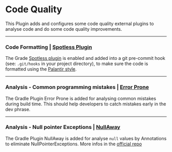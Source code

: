 # Code Quality 
This Plugin adds and configures some code quality external plugins to analyse code and do some code quality improvements.

---

### Code Formatting | [Spotless Plugin](https://github.com/diffplug/spotless)
The Grade [Spotless plugin](https://github.com/diffplug/spotless) is enabled and added into a git pre-commit hook (see: `.git/hooks` in your project directory), to make sure the code is formatted using the [Palantir style](https://github.com/palantir/palantir-java-format).

---

### Analysis - Common programming mistakes | [Error Prone](https://github.com/google/error-prone) 
The Gradle Plugin Error Prone is added for analysing common mistakes during build time. This should help developers to catch mistakes early in the dev phrase.

---

### Analysis - Null pointer Exceptions | [NullAway](https://github.com/uber/NullAway)
The Gradle Plugin NullAway is added for analyse `null` values by Annotations to eliminate NullPointerExceptions. More infos in the [official repo](https://github.com/uber/NullAway)
